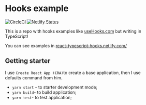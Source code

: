 # Hooks example

[![CircleCI](https://circleci.com/gh/leandrino/hooks-example/tree/master.svg?style=svg)](https://circleci.com/gh/leandrino/hooks-example/tree/master)
[![Netlify Status](https://api.netlify.com/api/v1/badges/e295e82c-ac00-41e6-992b-a4e975c9e2e9/deploy-status)](https://app.netlify.com/sites/react-typescript-hooks/deploys)

This is a repo with hooks examples like [useHooks.com](https://usehooks.com) but writing in TypeScript!

You can see examples in [react-typescript-hooks.netlify.com/](https://react-typescript-hooks.netlify.com/)

## Getting starter

I use `Create React App (CRA)`to create a base application, then I use defaults command from him.

- `yarn start` - to starter development mode;
- `yarn build`- to build application;
- `yarn test`- to test application;
